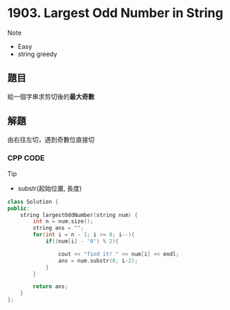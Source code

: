 # 1903. Largest Odd Number in String

>[!note]
>- Easy
>- string greedy


## 題目

給一個字串求剪切後的**最大奇數**


## 解題

由右往左切，遇到奇數位直接切

### CPP CODE

>[!tip]
>- substr(起始位置, 長度)

```cpp
class Solution {
public:
    string largestOddNumber(string num) {
        int n = num.size();
        string ans = "";
        for(int i = n - 1; i >= 0; i--){
            if((num[i] - '0') % 2){

                cout << "find it! " << num[i] << endl;
                ans = num.substr(0, i-2); 
            }
        }

        return ans;
    }
};
```

